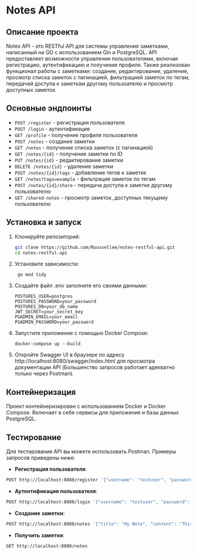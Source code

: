 # Notes API

## Описание проекта

Notes API - это RESTful API для системы управления заметками, написанный на GO с использованием Gin и PostgreSQL. API предоставляет возможности управления пользователями, включая регистрацию, аутентификацию и получение профиля. Также реализован функционал работы с заметками: создание, редактирование, удаление, просмотр списка заметок с пагинацией, фильтрацией заметок по тегам, передачей доступа к заметкам другому пользоателю и просмотр доступных заметок.

## Основные эндпоинты

- `POST /register` - регистрация пользователя
- `POST /login` - аутентификация
- `GET /profile` - получение профиля пользователя
- `POST /notes` - создание заметки
- `GET /notes` - получение списка заметок (с пагинацией)
- `GET /notes/{id}` - получение заметки по ID
- `PUT /notes/{id}` - редактирование заметки
- `DELETE /notes/{id}` - удаление заметки
- `POST /notes/{id}/tags` - добавление тегов к заметке
- `GET /notes?tags=example` - фильтрация заметок по тегам
- `POST /notes/{id}/share` - передача доступа к заметке другому пользователю
- `GET /shared-notes` - просмотр заметок, доступных текущему пользователю

## Установка и запуск

1. Клонируйте репозиторий:

   ```bash
   git clone https://github.com/Roussellee/notes-restful-api.git
   cd notes-restful-api
2. Установите зависимости:
   ```
    go mod tidy
3. Создайте файл .env заполните его своими данными:
    ```
   POSTGRES_USER=postgres
    POSTGRES_PASSWORD=your_password
    POSTGRES_DB=your_db_name
    JWT_SECRET=your_secret_key
    PGADMIN_EMAIL=your_email
    PGADMIN_PASSWORD=your_password
4. Запустите приложение с помощью Docker Compose:
    ```
   docker-compose up --build
5. Откройте Swagger UI в браузере по адресу http://localhost:8080/swagger/index.html для просмотра документации API (Большинство запросов работает адекватно только через Postman).

## Контейнеризация

Проект контейнеризирован с использованием Docker и Docker Compose. Включает в себя сервисы для приложения и базы данных PostgreSQL.

## Тестирование

Для тестирования API вы можете использовать Postman. Примеры запросов приведены ниже:

- **Регистрация пользователя**:

```bash
POST http://localhost:8080/register '{"username": "testuser", "password": "testpass"}'
```
- **Аутентификация пользователя**:
```bash
POST http://localhost:8080/login '{"username": "testuser", "password": "testpass"}'
```
- **Создание заметки**:
```bash
POST http://localhost:8080/notes '{"title": "My Note", "content": "This is a note."}'
```
- **Получить заметки**:
```bash
GET http://localhost:8080/notes
```
